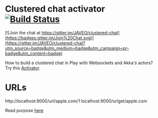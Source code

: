# Clustered chat activator [![Build Status](https://travis-ci.org/JAVEO/clustered-chat.svg?branch=master)](https://travis-ci.org/JAVEO/clustered-chat)

[![Join the chat at https://gitter.im/JAVEO/clustered-chat](https://badges.gitter.im/Join%20Chat.svg)](https://gitter.im/JAVEO/clustered-chat?utm_source=badge&utm_medium=badge&utm_campaign=pr-badge&utm_content=badge)

How to build a clustered chat in Play with Websockets and Akka's actors? Try this
[Activator](http://www.typesafe.com/activator/template/clustered-chat).


URLs
====
http://localhost:9000/url/apple.com/1
localhost:9000/urlget/apple.com

Read purpose [here](https://dl.dropboxusercontent.com/u/2650225/Massive%20Actor%20Cluster.pdf)
